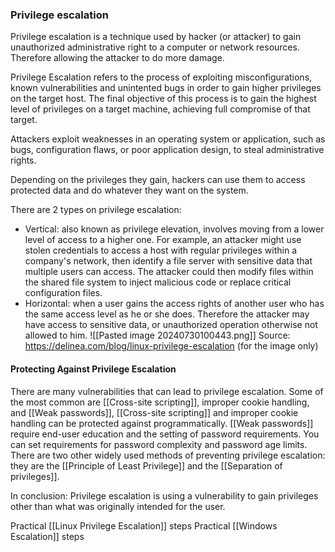 ### Privilege escalation
Privilege escalation is a technique used by hacker (or attacker) to gain unauthorized administrative right to a computer or network resources. Therefore allowing the attacker to do more damage.

Privilege Escalation refers to the process of exploiting misconfigurations, known vulnerabilities and unintented bugs in order to gain higher privileges on the target host. The final objective of this process is to gain the highest level of privileges on a target machine, achieving full compromise of that target.

Attackers exploit weaknesses in an operating system or application, such as bugs, configuration flaws, or poor application design, to steal administrative rights.

Depending on the privileges they gain, hackers can use them to access protected data and do whatever they want on the system.

There are 2 types on privilege escalation:
- Vertical: also known as privilege elevation, involves moving from a lower level of access to a higher one. For example, an attacker might use stolen credentials to access a host with regular privileges within a company's network, then identify a file server with sensitive data that multiple users can access. The attacker could then modify files within the shared file system to inject malicious code or replace critical configuration files.
- Horizontal:  when a user gains the access rights of another user who has the same access level as he or she does. Therefore the attacker may have access to sensitive data, or unauthorized operation otherwise not allowed to him.
![[Pasted image 20240730100443.png]]
Source: https://delinea.com/blog/linux-privilege-escalation (for the image only)
#### Protecting Against Privilege Escalation

There are many vulnerabilities that can lead to privilege escalation. Some of the most common are [[Cross-site scripting]], improper cookie handling, and [[Weak passwords]], [[Cross-site scripting]] and improper cookie handling can be protected against programmatically. [[Weak passwords]] require end-user education and the setting of password requirements. You can set requirements for password complexity and password age limits. There are two other widely used methods of preventing privilege escalation: they are the [[Principle of Least Privilege]] and the [[Separation of privileges]].

In conclusion: Privilege escalation is using a vulnerability to gain privileges other than what was originally intended for the user.

Practical [[Linux Privilege Escalation]]  steps
Practical [[Windows Escalation]] steps
